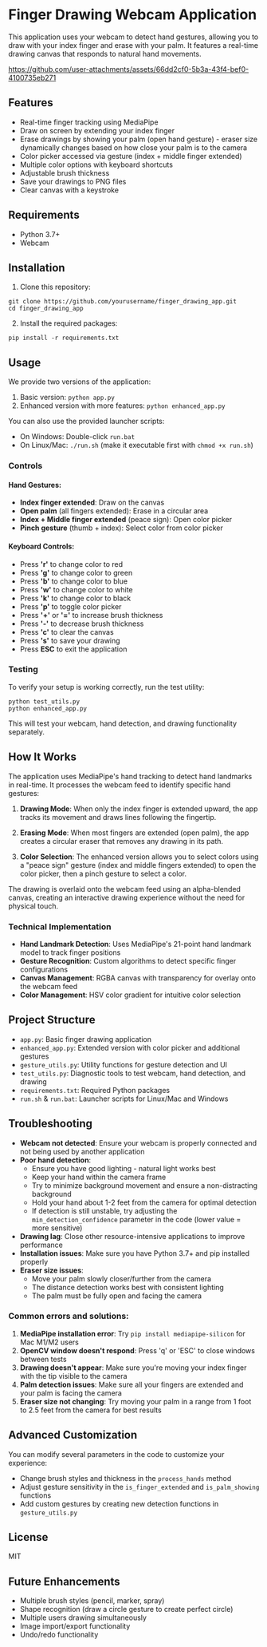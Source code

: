 # Finger Drawing Webcam Application

This application uses your webcam to detect hand gestures, allowing you to draw with your index finger and erase with your palm. It features a real-time drawing canvas that responds to natural hand movements.


https://github.com/user-attachments/assets/66dd2cf0-5b3a-43f4-bef0-4100735eb271

## Features

- Real-time finger tracking using MediaPipe
- Draw on screen by extending your index finger
- Erase drawings by showing your palm (open hand gesture) - eraser size dynamically changes based on how close your palm is to the camera
- Color picker accessed via gesture (index + middle finger extended)
- Multiple color options with keyboard shortcuts
- Adjustable brush thickness
- Save your drawings to PNG files
- Clear canvas with a keystroke

## Requirements

- Python 3.7+
- Webcam

## Installation

1. Clone this repository:
```
git clone https://github.com/yourusername/finger_drawing_app.git
cd finger_drawing_app
```

2. Install the required packages:
```
pip install -r requirements.txt
```

## Usage

We provide two versions of the application:

1. Basic version: `python app.py`
2. Enhanced version with more features: `python enhanced_app.py`

You can also use the provided launcher scripts:
- On Windows: Double-click `run.bat`
- On Linux/Mac: `./run.sh` (make it executable first with `chmod +x run.sh`)

### Controls

#### Hand Gestures:
- **Index finger extended**: Draw on the canvas
- **Open palm** (all fingers extended): Erase in a circular area
- **Index + Middle finger extended** (peace sign): Open color picker
- **Pinch gesture** (thumb + index): Select color from color picker

#### Keyboard Controls:
- Press **'r'** to change color to red
- Press **'g'** to change color to green
- Press **'b'** to change color to blue
- Press **'w'** to change color to white
- Press **'k'** to change color to black
- Press **'p'** to toggle color picker
- Press **'+'** or **'='** to increase brush thickness
- Press **'-'** to decrease brush thickness
- Press **'c'** to clear the canvas
- Press **'s'** to save your drawing
- Press **ESC** to exit the application

### Testing

To verify your setup is working correctly, run the test utility:
```
python test_utils.py
python enhanced_app.py
```

This will test your webcam, hand detection, and drawing functionality separately.

## How It Works

The application uses MediaPipe's hand tracking to detect hand landmarks in real-time. It processes the webcam feed to identify specific hand gestures:

1. **Drawing Mode**: When only the index finger is extended upward, the app tracks its movement and draws lines following the fingertip.

2. **Erasing Mode**: When most fingers are extended (open palm), the app creates a circular eraser that removes any drawing in its path.

3. **Color Selection**: The enhanced version allows you to select colors using a "peace sign" gesture (index and middle fingers extended) to open the color picker, then a pinch gesture to select a color.

The drawing is overlaid onto the webcam feed using an alpha-blended canvas, creating an interactive drawing experience without the need for physical touch.

### Technical Implementation

- **Hand Landmark Detection**: Uses MediaPipe's 21-point hand landmark model to track finger positions
- **Gesture Recognition**: Custom algorithms to detect specific finger configurations
- **Canvas Management**: RGBA canvas with transparency for overlay onto the webcam feed
- **Color Management**: HSV color gradient for intuitive color selection

## Project Structure

- `app.py`: Basic finger drawing application
- `enhanced_app.py`: Extended version with color picker and additional gestures
- `gesture_utils.py`: Utility functions for gesture detection and UI
- `test_utils.py`: Diagnostic tools to test webcam, hand detection, and drawing
- `requirements.txt`: Required Python packages
- `run.sh` & `run.bat`: Launcher scripts for Linux/Mac and Windows

## Troubleshooting

- **Webcam not detected**: Ensure your webcam is properly connected and not being used by another application
- **Poor hand detection**: 
  - Ensure you have good lighting - natural light works best
  - Keep your hand within the camera frame
  - Try to minimize background movement and ensure a non-distracting background
  - Hold your hand about 1-2 feet from the camera for optimal detection
  - If detection is still unstable, try adjusting the `min_detection_confidence` parameter in the code (lower value = more sensitive)
- **Drawing lag**: Close other resource-intensive applications to improve performance
- **Installation issues**: Make sure you have Python 3.7+ and pip installed properly
- **Eraser size issues**: 
  - Move your palm slowly closer/further from the camera
  - The distance detection works best with consistent lighting
  - The palm must be fully open and facing the camera

### Common errors and solutions:

1. **MediaPipe installation error**: Try `pip install mediapipe-silicon` for Mac M1/M2 users
2. **OpenCV window doesn't respond**: Press 'q' or 'ESC' to close windows between tests
3. **Drawing doesn't appear**: Make sure you're moving your index finger with the tip visible to the camera
4. **Palm detection issues**: Make sure all your fingers are extended and your palm is facing the camera
5. **Eraser size not changing**: Try moving your palm in a range from 1 foot to 2.5 feet from the camera for best results

## Advanced Customization

You can modify several parameters in the code to customize your experience:
- Change brush styles and thickness in the `process_hands` method
- Adjust gesture sensitivity in the `is_finger_extended` and `is_palm_showing` functions
- Add custom gestures by creating new detection functions in `gesture_utils.py`

## License

MIT

## Future Enhancements

- Multiple brush styles (pencil, marker, spray)
- Shape recognition (draw a circle gesture to create perfect circle)
- Multiple users drawing simultaneously 
- Image import/export functionality
- Undo/redo functionality
